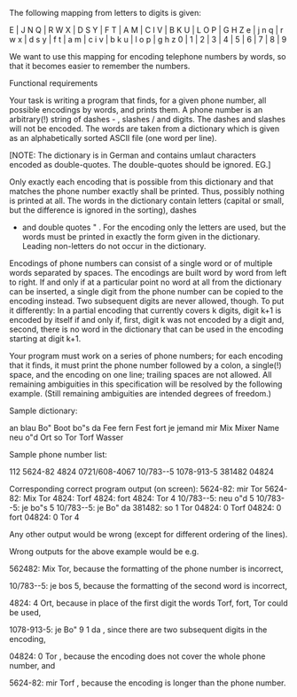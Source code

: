 The following mapping from letters to digits is given:

E | J N Q | R W X | D S Y | F T | A M | C I V | B K U | L O P | G H Z
e | j n q | r w x | d s y | f t | a m | c i v | b k u | l o p | g h z
0 |   1   |   2   |   3   |  4  |  5  |   6   |   7   |   8   |   9

We want to use this mapping for encoding telephone numbers by words, so
that it becomes easier to remember the numbers.

Functional requirements

Your task is writing a program that finds, for a given phone number, all
possible encodings by words, and prints them. A phone number is an
arbitrary(!) string of dashes - , slashes / and digits. The dashes and
slashes will not be encoded. The words are taken from a dictionary which
is given as an alphabetically sorted ASCII file (one word per line).

[NOTE: The dictionary is in German and contains umlaut characters
encoded as double-quotes.  The double-quotes should be ignored.  EG.]

Only exactly each encoding that is possible from this dictionary and
that matches the phone number exactly shall be printed. Thus, possibly
nothing is printed at all. The words in the dictionary contain letters
(capital or small, but the difference is ignored in the sorting), dashes
- and double quotes " . For the encoding only the letters are used, but
the words must be printed in exactly the form given in the dictionary.
Leading non-letters do not occur in the dictionary.

Encodings of phone numbers can consist of a single word or of multiple
words separated by spaces. The encodings are built word by word from
left to right. If and only if at a particular point no word at all from
the dictionary can be inserted, a single digit from the phone number can
be copied to the encoding instead. Two subsequent digits are never
allowed, though. To put it differently: In a partial encoding that
currently covers k digits, digit k+1 is encoded by itself if and only if,
first, digit k was not encoded by a digit and, second, there is no word
in the dictionary that can be used in the encoding starting at digit k+1.

Your program must work on a series of phone numbers; for each encoding
that it finds, it must print the phone number followed by a colon, a
single(!) space, and the encoding on one line; trailing spaces are not
allowed. All remaining ambiguities in this specification will be
resolved by the following example. (Still remaining ambiguities are
intended degrees of freedom.)

Sample dictionary:

an
blau
Bo"
Boot
bo"s
da
Fee
fern
Fest
fort
je
jemand
mir
Mix
Mixer
Name
neu
o"d
Ort
so
Tor
Torf
Wasser

Sample phone number list:

112
5624-82
4824
0721/608-4067
10/783--5
1078-913-5
381482
04824

Corresponding correct program output (on screen):
5624-82: mir Tor
5624-82: Mix Tor
4824: Torf
4824: fort
4824: Tor 4
10/783--5: neu o"d 5
10/783--5: je bo"s 5
10/783--5: je Bo" da
381482: so 1 Tor
04824: 0 Torf
04824: 0 fort
04824: 0 Tor 4

Any other output would be wrong (except for different ordering of the
lines).

Wrong outputs for the above example would be e.g.

562482: Mix Tor, because the formatting of the phone number is
incorrect,

10/783--5: je bos 5, because the formatting of the second word is
incorrect,

4824: 4 Ort, because in place of the first digit the words Torf, fort,
Tor could be used,

1078-913-5: je Bo" 9 1 da , since there are two subsequent digits in the
encoding,

04824: 0 Tor , because the encoding does not cover the whole phone
number, and

5624-82: mir Torf , because the encoding is longer than the phone number.

